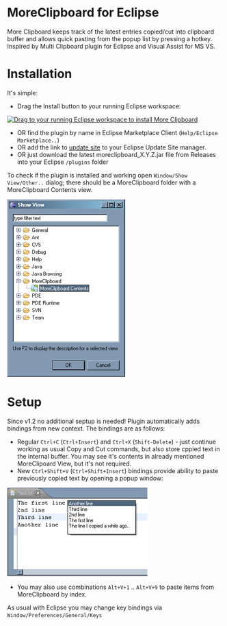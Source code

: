 # MoreClipboard for Eclipse

More Clipboard keeps track of the latest entries copied/cut into clipboard buffer and allows quick pasting from the popup list by pressing a hotkey. Inspired by Multi Clipboard plugin for Eclipse and Visual Assist for MS VS.

# Installation

It's simple:
* Drag the Install button to your running Eclipse workspace:
<a href="http://marketplace.eclipse.org/marketplace-client-intro?mpc_install=857" class="drag" title="Drag to your running Eclipse workspace to install More Clipboard">
<img class="img-responsive" src="https://marketplace.eclipse.org/sites/all/themes/solstice/public/images/marketplace/btn-install.png" alt="Drag to your running Eclipse workspace to install More Clipboard" />
</a>

* OR find the plugin by name in Eclipse Marketplace Client (```Help/Eclipse Marketplace..```)
* OR add the link to [update site](https://raw.github.com/mikhail-barg/moreclipboard/master/site) to your Eclipse Update Site manager.
* OR just download the latest moreclipboard_X.Y.Z.jar file from Releases into your Eclipse ```/plugins``` folder

To check if the plugin is installed and working open ```Window/Show View/Other..``` dialog; there should be a MoreClipboard folder with a MoreClipboard Contents view.

![MoreClipoard View in the Show View dialog](plugin/docs/views.png)

# Setup

Since v1.2 no additional septup is needed! Plugin automatically adds bindings from new context. The bindings are as follows:
* Regular ```Ctrl+C``` (```Ctrl+Insert```) and ```Ctrl+X``` (```Shift-Delete```) - just continue working as usual Copy and Cut commands, but also store cppied text in the internal buffer. You may see it's contents in already mentioned MoreClipoard View, but it's not required.
* New ```Ctrl+Shift+V``` (```Ctrl+Shift+Insert```) bindings provide ability to paste previously copied text by opening a popup window:

![Paste from MoreClipboard window](plugin/docs/paste.png)

* You may also use combinations ```Alt+V+1``` .. ```Alt+V+9``` to paste items from MoreClipboard by index.

As usual with Eclipse you may change key bindings via ```Window/Preferences/General/Keys```
